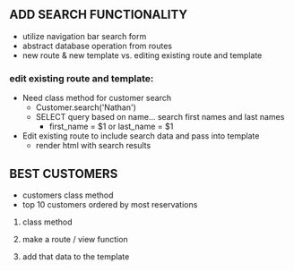 ## ADD SEARCH FUNCTIONALITY

- utilize navigation bar search form
- abstract database operation from routes
- new route & new template vs. editing existing route and template

### edit existing route and template:
- Need class method for customer search
    - Customer.search('Nathan')
    - SELECT query based on name... search first names and last names
        - first_name = $1 or last_name = $1
- Edit existing route to include search data and pass into template
    - render html with search results


## BEST CUSTOMERS

- customers class method
- top 10 customers ordered by most reservations


1. class method

2. make a route / view function

3. add that data to the template